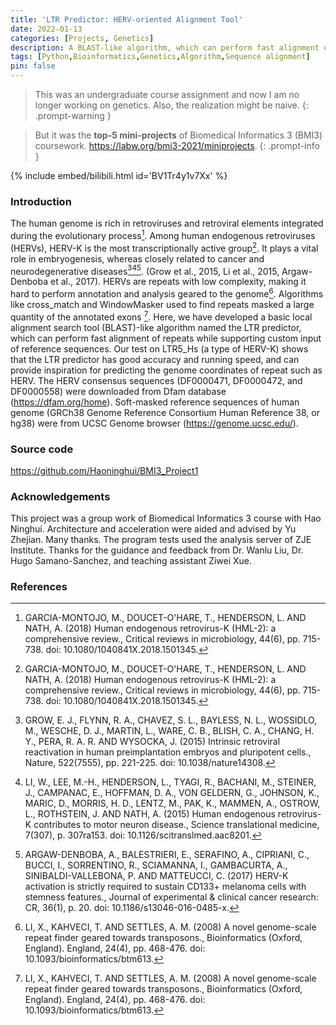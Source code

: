 ```yaml
---
title: 'LTR Predictor: HERV-oriented Alignment Tool'
date: 2022-01-13
categories: [Projects, Genetics]
description: A BLAST-like algorithm, which can perform fast alignment of repeats while supporting custom input of reference sequences.
tags: [Python,Bioinformatics,Genetics,Algorithm,Sequence alignment]
pin: false
---
```


> This was an undergraduate course assignment and now I am no longer working on genetics. Also, the realization might be naive.
{: .prompt-warning }

> But it was the **top-5 mini-projects** of Biomedical Informatics 3 (BMI3) coursework. <https://labw.org/bmi3-2021/miniprojects>.
{: .prompt-info }


{% include embed/bilibili.html id='BV1Tr4y1v7Xx' %}

### Introduction
The human genome is rich in retroviruses and retroviral elements integrated during the evolutionary process[^f1]. Among human endogenous retroviruses (HERVs), HERV-K is the most transcriptionally active group[^f1]. It plays a vital role in embryogenesis, whereas closely related to cancer and neurodegenerative diseases[^f2][^f3][^f4].  (Grow et al., 2015, Li et al., 2015, Argaw-Denboba et al., 2017). HERVs are repeats with low complexity, making it hard to perform annotation and analysis geared to the genome[^f5]. Algorithms like cross_match and WindowMasker used to find repeats masked a large quantity of the annotated exons [^f5]. Here, we have developed a basic local alignment search tool (BLAST)-like algorithm named the LTR predictor, which can perform fast alignment of repeats while supporting custom input of reference sequences. Our test on LTR5_Hs (a type of HERV-K) shows that the LTR predictor has good accuracy and running speed, and can provide inspiration for predicting the genome coordinates of repeat such as HERV.
The HERV consensus sequences (DF0000471, DF0000472, and DF0000558) were downloaded from Dfam database (<https://dfam.org/home>). Soft-masked reference sequences of human genome (GRCh38 Genome Reference Consortium Human Reference 38, or hg38) were from UCSC Genome browser (<https://genome.ucsc.edu/>).

### Source code
<https://github.com/Haoninghui/BMI3_Project1>

### Acknowledgements
This project was a group work of Biomedical Informatics 3 course with Hao Ninghui. Architecture and acceleration were aided and advised by Yu Zhejian. Many thanks.
The program tests used the analysis server of ZJE Institute. Thanks for the guidance and feedback from Dr. Wanlu Liu, Dr. Hugo Samano-Sanchez, and teaching assistant Ziwei Xue.


### References
[^f1]: GARCIA-MONTOJO, M., DOUCET-O'HARE, T., HENDERSON, L. AND NATH, A. (2018) Human endogenous retrovirus-K (HML-2): a comprehensive review., Critical reviews in microbiology, 44(6), pp. 715-738. doi: 10.1080/1040841X.2018.1501345.
[^f2]: GROW, E. J., FLYNN, R. A., CHAVEZ, S. L., BAYLESS, N. L., WOSSIDLO, M., WESCHE, D. J., MARTIN, L., WARE, C. B., BLISH, C. A., CHANG, H. Y., PERA, R. A. R. AND WYSOCKA, J. (2015) Intrinsic retroviral reactivation in human preimplantation embryos and pluripotent cells., Nature, 522(7555), pp. 221-225. doi: 10.1038/nature14308.
[^f3]: LI, W., LEE, M.-H., HENDERSON, L., TYAGI, R., BACHANI, M., STEINER, J., CAMPANAC, E., HOFFMAN, D. A., VON GELDERN, G., JOHNSON, K., MARIC, D., MORRIS, H. D., LENTZ, M., PAK, K., MAMMEN, A., OSTROW, L., ROTHSTEIN, J. AND NATH, A. (2015) Human endogenous retrovirus-K contributes to motor neuron disease., Science translational medicine, 7(307), p. 307ra153. doi: 10.1126/scitranslmed.aac8201.
[^f4]: ARGAW-DENBOBA, A., BALESTRIERI, E., SERAFINO, A., CIPRIANI, C., BUCCI, I., SORRENTINO, R., SCIAMANNA, I., GAMBACURTA, A., SINIBALDI-VALLEBONA, P. AND MATTEUCCI, C. (2017) HERV-K activation is strictly required to sustain CD133+ melanoma cells with  stemness features., Journal of experimental & clinical cancer research: CR, 36(1), p. 20. doi: 10.1186/s13046-016-0485-x.
[^f5]: LI, X., KAHVECI, T. AND SETTLES, A. M. (2008) A novel genome-scale repeat finder geared towards transposons., Bioinformatics (Oxford, England). England, 24(4), pp. 468-476. doi: 10.1093/bioinformatics/btm613.
